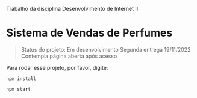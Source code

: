 Trabalho da disciplina Desenvolvimento de Internet II

# Sistema de Vendas de Perfumes

> Status do projeto: Em desenvolvimento
> Segunda entrega 19/11/2022
> Contempla página aberta após acesso

Para rodar esse projeto, por favor, digite:

```
npm install
```
```
npm start
```
